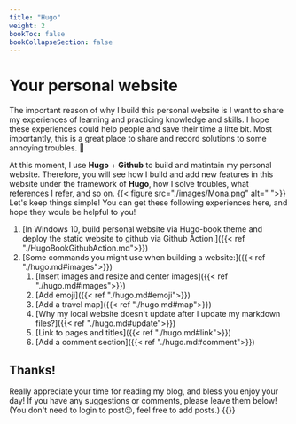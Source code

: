 ```yaml
---
title: "Hugo"
weight: 2
bookToc: false
bookCollapseSection: false
---
```

# Your personal website 

The important reason of why I build this personal website is I want to share my experiences of learning and practicing knowledge and skills. I hope these experiences could help people and save their time a litte bit. Most importantly, this is a great place to share and record solutions to some annoying troubles. 🙌

At this moment, I use **Hugo** +  **Github** to build and matintain my personal website. Therefore, you will see how I build and add new features in this website under the framework of **Hugo**, how I solve troubles, what references I refer, and so on.
{{< figure src="./images/Mona.png" alt=" ">}}
Let's keep things simple! You can get these following experiences here, and hope they woule be helpful to you!

1. [In Windows 10, build personal website via Hugo-book theme and deploy the static website to github via Github Action.]({{< ref "./HugoBookGithubAction.md">}})
2. [Some commands you might use when building a website:]({{< ref "./hugo.md#images">}})
    1. [Insert images and resize and center images]({{< ref "./hugo.md#images">}})
    2. [Add emoji]({{< ref "./hugo.md#emoji">}})
    3. [Add a travel map]({{< ref "./hugo.md#map">}})
    4. [Why my local website doesn't update after I update my markdown files?]({{< ref "./hugo.md#update">}})
    5. [Link to pages and titles]({{< ref "./hugo.md#link">}})
    6. [Add a comment section]({{< ref "./hugo.md#comment">}})




 ## Thanks!
 Really appreciate your time for reading my blog, and bless you enjoy your day! If you have any suggestions or comments, please leave them below! (You don't need to login to post😉, feel free to add posts.)
 {{<chat hugo-index>}}